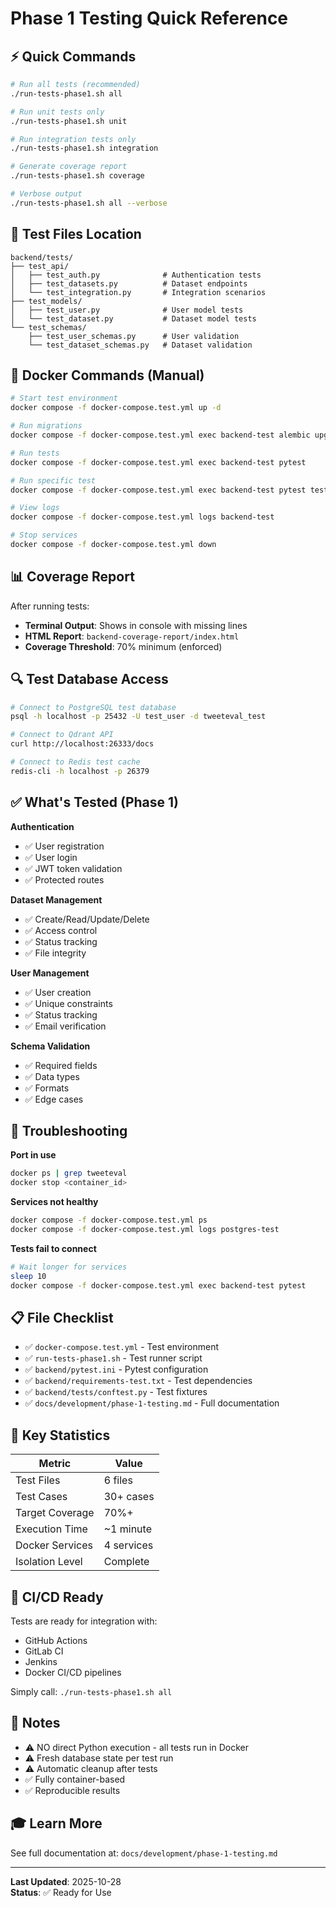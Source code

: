 # Phase 1 Testing Quick Reference

## ⚡ Quick Commands

```bash
# Run all tests (recommended)
./run-tests-phase1.sh all

# Run unit tests only
./run-tests-phase1.sh unit

# Run integration tests only
./run-tests-phase1.sh integration

# Generate coverage report
./run-tests-phase1.sh coverage

# Verbose output
./run-tests-phase1.sh all --verbose
```

## 📂 Test Files Location

```
backend/tests/
├── test_api/
│   ├── test_auth.py              # Authentication tests
│   ├── test_datasets.py          # Dataset endpoints
│   └── test_integration.py       # Integration scenarios
├── test_models/
│   ├── test_user.py              # User model tests
│   └── test_dataset.py           # Dataset model tests
└── test_schemas/
    ├── test_user_schemas.py      # User validation
    └── test_dataset_schemas.py   # Dataset validation
```

## 🐳 Docker Commands (Manual)

```bash
# Start test environment
docker compose -f docker-compose.test.yml up -d

# Run migrations
docker compose -f docker-compose.test.yml exec backend-test alembic upgrade head

# Run tests
docker compose -f docker-compose.test.yml exec backend-test pytest

# Run specific test
docker compose -f docker-compose.test.yml exec backend-test pytest tests/test_models/test_user.py

# View logs
docker compose -f docker-compose.test.yml logs backend-test

# Stop services
docker compose -f docker-compose.test.yml down
```

## 📊 Coverage Report

After running tests:
- **Terminal Output**: Shows in console with missing lines
- **HTML Report**: `backend-coverage-report/index.html`
- **Coverage Threshold**: 70% minimum (enforced)

## 🔍 Test Database Access

```bash
# Connect to PostgreSQL test database
psql -h localhost -p 25432 -U test_user -d tweeteval_test

# Connect to Qdrant API
curl http://localhost:26333/docs

# Connect to Redis test cache
redis-cli -h localhost -p 26379
```

## ✅ What's Tested (Phase 1)

**Authentication**
- ✅ User registration
- ✅ User login
- ✅ JWT token validation
- ✅ Protected routes

**Dataset Management**
- ✅ Create/Read/Update/Delete
- ✅ Access control
- ✅ Status tracking
- ✅ File integrity

**User Management**
- ✅ User creation
- ✅ Unique constraints
- ✅ Status tracking
- ✅ Email verification

**Schema Validation**
- ✅ Required fields
- ✅ Data types
- ✅ Formats
- ✅ Edge cases

## 🚨 Troubleshooting

**Port in use**
```bash
docker ps | grep tweeteval
docker stop <container_id>
```

**Services not healthy**
```bash
docker compose -f docker-compose.test.yml ps
docker compose -f docker-compose.test.yml logs postgres-test
```

**Tests fail to connect**
```bash
# Wait longer for services
sleep 10
docker compose -f docker-compose.test.yml exec backend-test pytest
```

## 📋 File Checklist

- ✅ `docker-compose.test.yml` - Test environment
- ✅ `run-tests-phase1.sh` - Test runner script
- ✅ `backend/pytest.ini` - Pytest configuration
- ✅ `backend/requirements-test.txt` - Test dependencies
- ✅ `backend/tests/conftest.py` - Test fixtures
- ✅ `docs/development/phase-1-testing.md` - Full documentation

## 🎯 Key Statistics

| Metric | Value |
|--------|-------|
| Test Files | 6 files |
| Test Cases | 30+ cases |
| Target Coverage | 70%+ |
| Execution Time | ~1 minute |
| Docker Services | 4 services |
| Isolation Level | Complete |

## 🔄 CI/CD Ready

Tests are ready for integration with:
- GitHub Actions
- GitLab CI
- Jenkins
- Docker CI/CD pipelines

Simply call: `./run-tests-phase1.sh all`

## 📝 Notes

- ⚠️ NO direct Python execution - all tests run in Docker
- ⚠️ Fresh database state per test run
- ⚠️ Automatic cleanup after tests
- ✅ Fully container-based
- ✅ Reproducible results

## 🎓 Learn More

See full documentation at:
`docs/development/phase-1-testing.md`

---

**Last Updated**: 2025-10-28  
**Status**: ✅ Ready for Use
